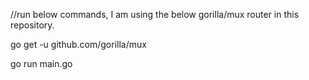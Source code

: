 
//run below commands, I am using the below gorilla/mux router in this repository.

go get -u github.com/gorilla/mux

go run main.go
